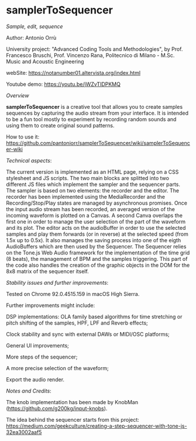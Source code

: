 # samplerToSequencer
_Sample, edit, sequence_

Author: Antonio Orrù

University project: "Advanced Coding Tools and Methodologies", by Prof. Francesco Bruschi, Prof. Vincenzo Rana, Politecnico di Milano - M.Sc. Music and Acoustic Engineering

webSite: https://notanumber01.altervista.org/index.html

Youtube demo: https://youtu.be/jWZvTIDPKMQ



_Overview_

**samplerToSequencer** is a creative tool that allows you to create samples sequences by capturing the audio stream from your interface. It is intended to be a fun tool mostly to experiment by recording random sounds and using them to create original sound patterns. 

How to use it: https://github.com/pantoniorr/samplerToSequencer/wiki/samplerToSequencer-wiki

_Technical aspects_:

The current version is implemented as an HTML page, relying on a CSS stylesheet and JS scripts. The two main blocks are splitted into two different JS files which implement the sampler and the sequencer parts. The sampler is based on two elements: the recorder and the editor. The recorder has been implemented using the MediaRecorder and the Recording/Stop/Play states are managed by asynchronous promises. Once the input audio stream has been recorded, an averaged version of the incoming waveform is plotted on a Canvas. A second Canva overlaps the first one in order to manage the user selection of the part of the waveform and its plot. 
The editor acts on the audioBuffer in order to use the selected samples and play them forwards (or in reverse) at the selected speed (from 1.5x up to 0.5x).
It also manages the saving process into one of the eigth AudioBuffers which are then used by the Sequencer.
The Sequencer relies on the Tone.js Web Audio framework for the implementation of the time grid (8 beats), the management of BPM and the samples triggering. This part of the code also handles the creation of the graphic objects in the DOM for the 8x8 matrix of the sequencer itself.

_Stability issues and further improvements_:

Tested on Chrome 92.0.4515.159 in macOS High Sierra.

Further improvements might include:

DSP implementations: OLA family based algorithms for time stretching or pitch shifting of the samples, HPF, LPF and Reverb effects;

Clock stability and sync with external DAWs or MIDI/OSC platforms;

General UI improvements;

More steps of the sequencer;

A more precise selection of the waveform;

Export the audio render.


_Notes and Credits_:

The knob implementation has been made by KnobMan (https://github.com/g200kg/input-knobs).

The idea behind the sequencer starts from this project: https://medium.com/geekculture/creating-a-step-sequencer-with-tone-js-32ea3002aaf5



